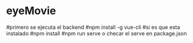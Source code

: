 # eyeMovie
#primero se ejecuta el backend
#npm install -g vue-cli #si es que esta instalado
#npm install
#npm run serve o checar el serve en package.json

